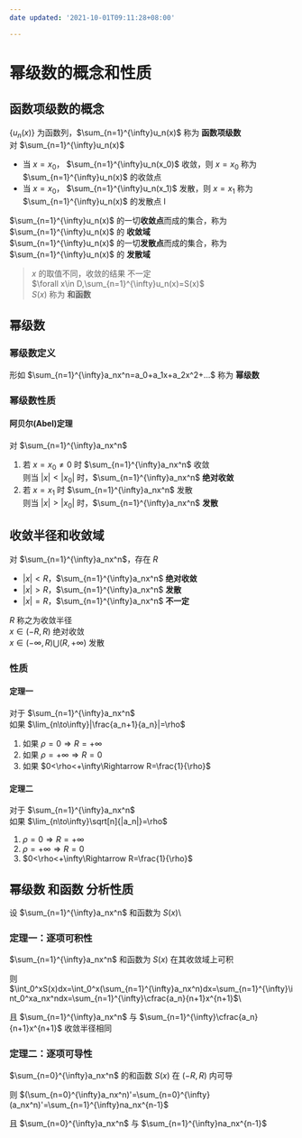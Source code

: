 ```yaml
---
date updated: '2021-10-01T09:11:28+08:00'

---
```


# 幂级数的概念和性质

## 函数项级数的概念

$\{u_n(x)\}$ 为函数列，$\sum_{n=1}^{\infty}u_n(x)$ 称为 **函数项级数**\
对 $\sum_{n=1}^{\infty}u_n(x)$

- 当 $x=x_0$， $\sum_{n=1}^{\infty}u_n(x_0)$ 收敛，则 $x=x_0$ 称为 $\sum_{n=1}^{\infty}u_n(x)$ 的收敛点
- 当 $x=x_0$， $\sum_{n=1}^{\infty}u_n(x_1)$ 发散，则 $x=x_1$ 称为 $\sum_{n=1}^{\infty}u_n(x)$ 的发散点 l

$\sum_{n=1}^{\infty}u_n(x)$ 的一切**收敛点**而成的集合，称为 $\sum_{n=1}^{\infty}u_n(x)$ 的 **收敛域**\
$\sum_{n=1}^{\infty}u_n(x)$ 的一切**发散点**而成的集合，称为 $\sum_{n=1}^{\infty}u_n(x)$ 的 **发散域**

> $x$ 的取值不同，收敛的结果 不一定\
> $\forall x\in D,\sum_{n=1}^{\infty}u_n(x)=S(x)$\
> $S(x)$ 称为 **和函数**

## 幂级数

### 幂级数定义

形如 $\sum_{n=1}^{\infty}a_nx^n=a_0+a_1x+a_2x^2+...$ 称为 **幂级数**

### 幂级数性质

#### 阿贝尔(Abel)定理

对 $\sum_{n=1}^{\infty}a_nx^n$

1. 若 $x=x_0\ne0$ 时 $\sum_{n=1}^{\infty}a_nx^n$ 收敛\
   则当 $|x|<|x_0|$ 时，$\sum_{n=1}^{\infty}a_nx^n$ **绝对收敛**
2. 若 $x=x_1$ 时 $\sum_{n=1}^{\infty}a_nx^n$ 发散\
   则当 $|x|>|x_0|$ 时，$\sum_{n=1}^{\infty}a_nx^n$ **发散**

## 收敛半径和收敛域

对 $\sum_{n=1}^{\infty}a_nx^n$，存在 $R$

- $|x|<R$，$\sum_{n=1}^{\infty}a_nx^n$ **绝对收敛**
- $|x|>R$，$\sum_{n=1}^{\infty}a_nx^n$ **发散**
- $|x|=R$，$\sum_{n=1}^{\infty}a_nx^n$ **不一定**

$R$ 称之为收敛半径\
$x\in(-R,R)$ 绝对收敛\
$x\in(-\infty,R)\bigcup(R,+\infty)$ 发散

### 性质

#### 定理一

对于 $\sum_{n=1}^{\infty}a_nx^n$\
如果 $\lim_{n\to\infty}|\frac{a_n+1}{a_n}|=\rho$

1. 如果 $\rho=0\Rightarrow R=+\infty$
2. 如果 $\rho=+\infty\Rightarrow R=0$
3. 如果 $0<\rho<+\infty\Rightarrow R=\frac{1}{\rho}$

#### 定理二

对于 $\sum_{n=1}^{\infty}a_nx^n$\
如果 $\lim_{n\to\infty}\sqrt[n]{|a_n|}=\rho$

1. $\rho=0\Rightarrow R=+\infty$
2. $\rho=+\infty\Rightarrow R=0$
3. $0<\rho<+\infty\Rightarrow R=\frac{1}{\rho}$

## 幂级数 和函数 分析性质

设 $\sum_{n=1}^{\infty}a_nx^n$ 和函数为 $S(x)$\

### 定理一：逐项可积性

$\sum_{n=1}^{\infty}a_nx^n$ 和函数为 $S(x)$ 在其收敛域上可积

则 $\int_0^xS(x)dx=\int_0^x(\sum_{n=1}^{\infty}a_nx^n)dx=\sum_{n=1}^{\infty}\int_0^xa_nx^ndx=\sum_{n=1}^{\infty}\cfrac{a_n}{n+1}x^{n+1}$\

且 $\sum_{n=1}^{\infty}a_nx^n$ 与 $\sum_{n=1}^{\infty}\cfrac{a_n}{n+1}x^{n+1}$ 收敛半径相同

### 定理二：逐项可导性

$\sum_{n=0}^{\infty}a_nx^n$ 的和函数 $S(x)$ 在 $(-R,R)$ 内可导

则 $(\sum_{n=0}^{\infty}a_nx^n)'=\sum_{n=0}^{\infty}(a_nx^n)'=\sum_{n=1}^{\infty}na_nx^{n-1}$

且 $\sum_{n=0}^{\infty}a_nx^n$ 与 $\sum_{n=1}^{\infty}na_nx^{n-1}$
